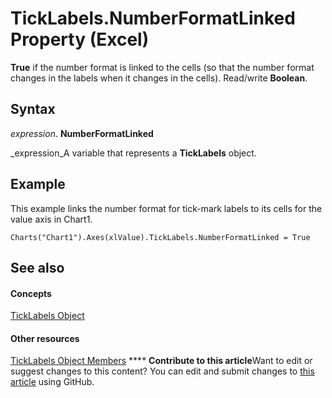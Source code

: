 
# TickLabels.NumberFormatLinked Property (Excel)

 **True** if the number format is linked to the cells (so that the number format changes in the labels when it changes in the cells). Read/write **Boolean**.


## Syntax

 _expression_. **NumberFormatLinked**

 _expression_A variable that represents a  **TickLabels** object.


## Example

This example links the number format for tick-mark labels to its cells for the value axis in Chart1.


```
Charts("Chart1").Axes(xlValue).TickLabels.NumberFormatLinked = True
```


## See also


#### Concepts


 [TickLabels Object](fcb02bc5-fcdc-db32-168b-2d40e5552991.md)
#### Other resources


 [TickLabels Object Members](bd184951-8313-e1c9-69a6-063f5f2fd356.md)
****   **Contribute to this article**Want to edit or suggest changes to this content? You can edit and submit changes to  [this article](https://github.com/jhershey00/VBA_Excel_Test/OpenXMLCon/articles/8ca8dc6c-b061-503e-f874-cd506242ea07.md) using GitHub.

